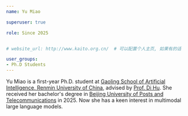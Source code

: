 ```yaml
---
name: Yu Miao

superuser: true

role: Since 2025


# website_url: http://www.kaito.org.cn/  # 可以配置个人主页, 如果有的话

user_groups:
- Ph.D Students
---
```

Yu Miao is a first-year Ph.D. student at [Gaoling School of Artificial Intelligence, Renmin University of China](http://ai.ruc.edu.cn/), advised by [Prof. Di Hu](https://dtaoo.github.io/). She received her bachelor's degree in [Beijing University of Posts and Telecommunications](https://www.bupt.edu.cn/) in 2025. Now she has a keen interest in multimodal large language models.